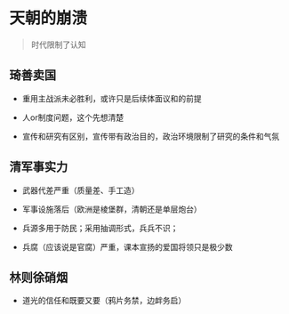 # 天朝的崩溃

> 时代限制了认知

## 琦善卖国

- 重用主战派未必胜利，或许只是后续体面议和的前提

- 人or制度问题，这个先想清楚

- 宣传和研究有区别，宣传带有政治目的，政治环境限制了研究的条件和气氛

## 清军事实力

- 武器代差严重（质量差、手工造）

- 军事设施落后（欧洲是棱堡群，清朝还是单层炮台）

- 兵源多用于防民；采用抽调形式，兵兵不识；

- 兵腐（应该说是官腐）严重，课本宣扬的爱国将领只是极少数

## 林则徐硝烟

- 道光的信任和既要又要（鸦片务禁，边衅务启）
